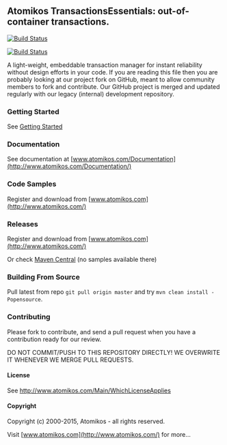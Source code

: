 ## Atomikos TransactionsEssentials: out-of-container transactions.


[![Build Status](https://travis-ci.org/pascalleclercq/transactions-essentials.svg?branch=master)](https://travis-ci.org/pascalleclercq/transactions-essentials)


[![Build Status](https://travis-ci.org/pascalleclercq/transactions-essentials.svg?branch=master)](https://travis-ci.org/pascalleclercq/transactions-essentials)

A light-weight, embeddable transaction manager for instant reliability without design efforts in your code. If you are reading this file then you are probably looking at our project fork on GitHub, meant to allow community members to fork and contribute. Our GitHub project is merged and updated regularly with our legacy (internal) development repository.

### Getting Started

See [Getting Started](http://www.atomikos.com/Documentation/GettingStarted)

### Documentation

See documentation at [www.atomikos.com/Documentation](http://www.atomikos.com/Documentation/)

### Code Samples

Register and download from [www.atomikos.com](http://www.atomikos.com/)

### Releases

Register and download from [www.atomikos.com](http://www.atomikos.com/)

Or check [Maven Central](http://search.maven.org) (no samples available there)


### Building From Source

Pull latest from repo `git pull origin master` and try `mvn clean install -Popensource`.

### Contributing

Please fork to contribute, and send a pull request when you have a contribution ready for our review.

DO NOT COMMIT/PUSH TO THIS REPOSITORY DIRECTLY! WE OVERWRITE IT WHENEVER WE MERGE PULL REQUESTS.

#### License

See http://www.atomikos.com/Main/WhichLicenseApplies

#### Copyright

Copyright (c) 2000-2015, Atomikos - all rights reserved.

Visit [www.atomikos.com](http://www.atomikos.com/) for more…
